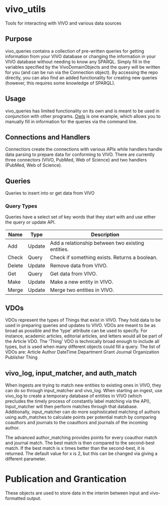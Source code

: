 # vivo_utils
Tools for interacting with VIVO and various data sources

## Purpose
vivo_queries contains a collection of pre-written queries for getting information from your VIVO database or changing the information in your VIVO database without needing to know any SPARQL. Simply fill in the variables specified by the VivoDomainObjects and the query will be written for you (and can be run via the Connection object). By accessing the repo directly, you can also find an added functionality for creating new queries (however, this requires some knowledge of SPARQL).

## Usage
vivo_queries has limited functionality on its own and is meant to be used in conjunction with other programs. [Owls](https://github.com/naomidb/owl-post) is one example, which allows you to manually fill in information for the queries via the command line.

## Connections and Handlers
Connectiors create the connections with various APIs while handlers handle data parsing to prepare data for conforming to VIVO. There are currently three connectors (VIVO, PubMed, Web of Science) and two handlers (PubMed, Web of Science).

## Queries
Queries to insert into or get data from VIVO

### Query Types
Queries have a select set of key words that they start with and use either the query or update API.

| Name   | Type   | Description                                       |
|--------|--------|---------------------------------------------------|
| Add    | Update | Add a relationship between two existing entities. |
| Check  | Query  | Check if something exists. Returns a boolean.     |
| Delete | Update | Remove data from VIVO.                            |
| Get    | Query  | Get data from VIVO.                               |
| Make   | Update | Make a new entity in VIVO.                        |
| Merge  | Update | Merge two entities in VIVO.                       |

## VDOs
VDOs represent the types of Things that exist in VIVO. They hold data to be used in preparing queries and updates to VIVO. VDOs are meant to be as broad as possible and the 'type' attribute can be used to specify. For instance, academic articles, editorial articles, and letters would all be part of the Article VDO. The 'Thing' VDO is technically broad enough to include all types, but is used when many different objects could fill a query. The list of VDOs are:
Article
Author
DateTime
Department
Grant
Journal
Organization
Publisher
Thing

## vivo_log, input_matcher, and auth_match
When ingests are trying to match new entities to existing ones in VIVO, they can do so through input_matcher and vivo_log. When starting an ingest, use vivo_log to create a temporary database of entities in VIVO (which precludes the timely process of constantly label matching via the API), Input_matcher will then perform matches through that database. Additionally, input_matcher can do more sophisticated matching of authors using auth_matches to calculate points per potential match by comparing coauthors and journals to the coauthors and journals of the incoming author.

The advanced author_matching provides points for every coauthor match and journal match. The best match is then compared to the second-best match. If the best match is x times better than the second-best, it is returned. The default value for x is 2, but this can be changed via giving a different parameter.

# Publication and Grantication
These objects are used to store data in the interim between input and vivo-formatted output.